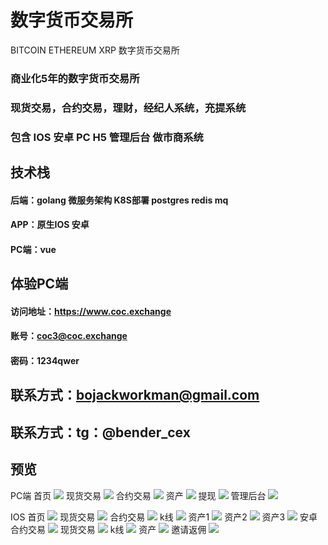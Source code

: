 # 数字货币交易所
BITCOIN ETHEREUM XRP 数字货币交易所

### 商业化5年的数字货币交易所
### 现货交易，合约交易，理财，经纪人系统，充提系统
### 包含 IOS 安卓 PC H5 管理后台 做市商系统

## 技术栈
#### 后端：golang 微服务架构 K8S部署 postgres redis mq
#### APP：原生IOS 安卓
#### PC端：vue

## 体验PC端
#### 访问地址：https://www.coc.exchange
#### 账号：coc3@coc.exchange
#### 密码：1234qwer

## 联系方式：bojackworkman@gmail.com
## 联系方式：tg：@bender_cex

## 预览
PC端
首页
![](./image/pc_首页.png)
现货交易
![](./image/pc_现货交易.png)
合约交易
![](./image/pc_现货交易.png)
资产
![](./image/pc_资产.png)
提现
![](./image/pc_提现.png)
管理后台
![](./image/管理后台.png)

IOS
首页
![](./image/ios_首页.png)
现货交易
![](./image/ios_现货交易.png)
合约交易
![](./image/ios_合约交易.png)
k线
![](./image/ios_k线.png)
资产1
![](./image/ios_资产1.png)
资产2
![](./image/ios_资产2.png)
资产3
![](./image/ios_资产3.png)
安卓
合约交易
![](./image/android_合约交易.jpg)
现货交易
![](./image/android_现货交易.jpg)
k线
![](./image/android_k线.jpg)
资产
![](./image/android_资产.jpg)
邀请返佣
![](./image/android_邀请返佣.jpg)
